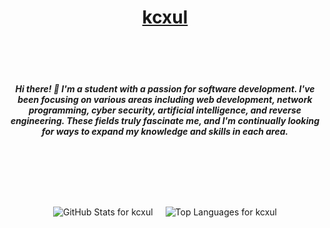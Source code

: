 <div align="center">

# [kcxul](https://kcxul.github.io)

</div>

<div style="height: 50px;"></div> 
<h5 align="center">Hi there! 👋 I'm a student with a passion for software development. I've been focusing on various areas including web development, network programming, cyber security, artificial intelligence, and reverse engineering. These fields truly fascinate me, and I'm continually looking for ways to expand my knowledge and skills in each area.</h5>
<div style="height: 50px;"></div> 

<h1></h1>

<div align="center" style="display: flex; justify-content: center; gap: 20px; flex-wrap: wrap;">

<picture>
  <source
    srcset="https://github-readme-stats-9eda.vercel.app/api?username=kcxul&rank_icon=github&show_icons=true&theme=transparent&hide_border=true&include_all_commits=true&title_color=d1d1d1&text_color=d1d1d1"
    media="(prefers-color-scheme: dark)"
  />
  <source
    srcset="https://github-readme-stats-9eda.vercel.app/api?username=kcxul&rank_icon=github&show_icons=true&theme=transparent&hide_border=true&include_all_commits=true&title_color=1d1d1d&text_color=1d1d1d"
    media="(prefers-color-scheme: light), (prefers-color-scheme: no-preference)"
  />
  <img alt="GitHub Stats for kcxul" src="https://github-readme-stats-9eda.vercel.app/api?username=kcxul&rank_icon=github&show_icons=true&theme=transparent&hide_border=true&include_all_commits=true&title_color=1d1d1d&text_color=1d1d1d">
</picture>

<picture>
  <source
    srcset="https://github-readme-stats-9eda.vercel.app/api/top-langs/?username=kcxul&layout=compact&langs_count=8&theme=transparent&hide_border=true&title_color=d1d1d1&text_color=d1d1d1"
    media="(prefers-color-scheme: dark)"
  />
  <source
    srcset="https://github-readme-stats-9eda.vercel.app/api/top-langs/?username=kcxul&layout=donut&langs_count=8&theme=transparent&hide_border=true&title_color=1d1d1d&text_color=1d1d1d"
    media="(prefers-color-scheme: light), (prefers-color-scheme: no-preference)"
  />
  <img alt="Top Languages for kcxul" src="https://github-readme-stats-9eda.vercel.app/api/top-langs/?username=kcxul&layout=donut&langs_count=8&theme=transparent&hide_border=true&title_color=1d1d1d&text_color=1d1d1d">
</picture>

</div>
